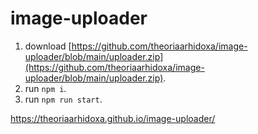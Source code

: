 # image-uploader

1. download [https://github.com/theoriaarhidoxa/image-uploader/blob/main/uploader.zip](https://github.com/theoriaarhidoxa/image-uploader/blob/main/uploader.zip).
2. run `npm i`.
3. run `npm run start`.

https://theoriaarhidoxa.github.io/image-uploader/
